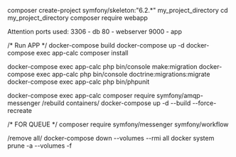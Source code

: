 
composer create-project symfony/skeleton:"6.2.*" my_project_directory
cd my_project_directory
composer require webapp

Attention ports used:
3306 - db 
80 - webserver
9000 - app

/* Run APP */ 
docker-compose build
docker-compose up -d
docker-compose exec app-calc composer install

docker-compose exec app-calc php bin/console make:migration
docker-compose exec app-calc php bin/console doctrine:migrations:migrate
docker-compose exec app-calc php bin/phpunit


docker-compose exec app-calc composer require symfony/amqp-messenger
/rebuild containers/
docker-compose up -d --build --force-recreate

/* FOR QUEUE */
composer require symfony/messenger symfony/workflow

/remove all/
docker-compose down --volumes --rmi all
docker system prune -a --volumes -f

